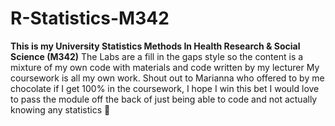 # R-Statistics-M342
**This is my University Statistics Methods In Health Research & Social Science (M342)**
The Labs are a fill in the gaps style so the content is a mixture of my own code with materials and code written by my lecturer
My coursework is all my own work.
Shout out to Marianna who offered to by me chocolate if I get 100% in the coursework, I hope I win this bet I would love to pass the module off the back of just being able to code and not actually knowing any statistics 🫠
